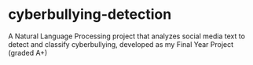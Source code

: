 # cyberbullying-detection
A Natural Language Processing project that analyzes social media text to detect and classify cyberbullying, developed as my Final Year Project (graded A+)
